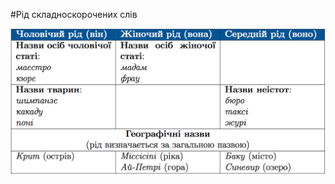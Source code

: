 #Рiд складноскорочених слiв


<div class="center">
<img src="../pics/5/5.png" width="700px" class="center"/>
</div>
<br>